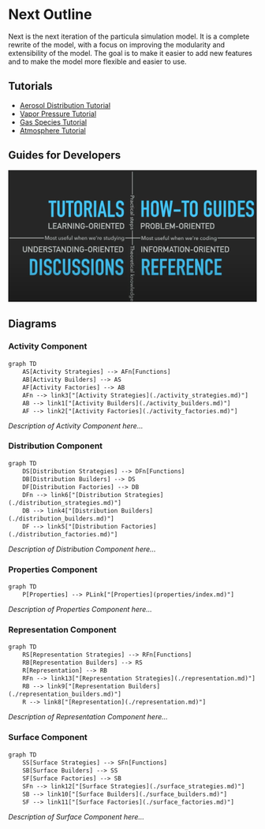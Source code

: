 # Next Outline

Next is the next iteration of the particula simulation model. It is a complete rewrite of the model, with a focus on improving the modularity and extensibility of the model. The goal is to make it easier to add new features and to make the model more flexible and easier to use.

## Tutorials

- [Aerosol Distribution Tutorial](Tutorials/Aerosol_Distributions.ipynb)
- [Vapor Pressure Tutorial](Tutorials/Vapor_Pressure.ipynb)
- [Gas Species Tutorial](Tutorials/Gas_Species.ipynb)
- [Atmosphere Tutorial](Tutorials/AtmosphereTutorial.ipynb)

## Guides for Developers

![Four Quadrant representation of Tutorials, How to guides, References, and Discussions Areas](DocsImageDevGuide.png)


## Diagrams


### Activity Component

```mermaid
graph TD
    AS[Activity Strategies] --> AFn[Functions]
    AB[Activity Builders] --> AS
    AF[Activity Factories] --> AB
    AFn --> link3["[Activity Strategies](./activity_strategies.md)"]
    AB --> link1["[Activity Builders](./activity_builders.md)"]
    AF --> link2["[Activity Factories](./activity_factories.md)"]
```

*Description of Activity Component here...*

### Distribution Component

```mermaid
graph TD
    DS[Distribution Strategies] --> DFn[Functions]
    DB[Distribution Builders] --> DS
    DF[Distribution Factories] --> DB
    DFn --> link6["[Distribution Strategies](./distribution_strategies.md)"]
    DB --> link4["[Distribution Builders](./distribution_builders.md)"]
    DF --> link5["[Distribution Factories](./distribution_factories.md)"]
```

*Description of Distribution Component here...*

### Properties Component

```mermaid
graph TD
    P[Properties] --> PLink["[Properties](properties/index.md)"]
```

*Description of Properties Component here...*

### Representation Component

```mermaid
graph TD
    RS[Representation Strategies] --> RFn[Functions]
    RB[Representation Builders] --> RS
    R[Representation] --> RB
    RFn --> link13["[Representation Strategies](./representation.md)"]
    RB --> link9["[Representation Builders](./representation_builders.md)"]
    R --> link8["[Representation](./representation.md)"]
```

*Description of Representation Component here...*

### Surface Component

```mermaid
graph TD
    SS[Surface Strategies] --> SFn[Functions]
    SB[Surface Builders] --> SS
    SF[Surface Factories] --> SB
    SFn --> link12["[Surface Strategies](./surface_strategies.md)"]
    SB --> link10["[Surface Builders](./surface_builders.md)"]
    SF --> link11["[Surface Factories](./surface_factories.md)"]
```

*Description of Surface Component here...*
